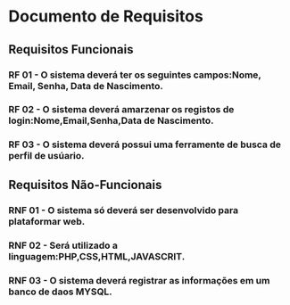 # Documento de Requisitos

## Requisitos Funcionais

### RF 01 - O sistema deverá ter os seguintes campos:Nome, Email, Senha, Data de Nascimento.  

### RF 02 - O sistema deverá amarzenar os registos de login:Nome,Email,Senha,Data de Nascimento.

### RF 03 - O sistema deverá possui uma ferramente de busca de perfil de usúario. 


## Requisitos Não-Funcionais

### RNF 01 - O sistema só deverá ser desenvolvido para plataformar web.

### RNF 02 - Será utilizado a linguagem:PHP,CSS,HTML,JAVASCRIT.

### RNF 03 - O sistema deverá registrar  as informações em um banco de daos MYSQL.
